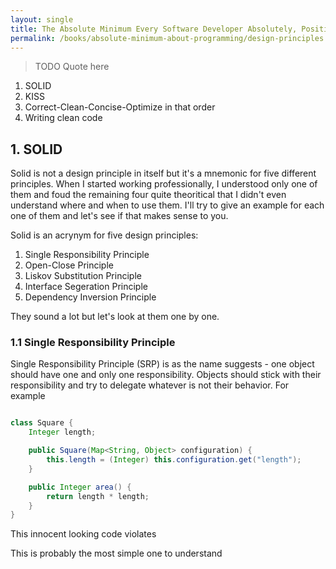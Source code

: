 ```yaml
---
layout: single
title: The Absolute Minimum Every Software Developer Absolutely, Positively Must Know - Design Principles
permalink: /books/absolute-minimum-about-programming/design-principles
---
```

> TODO Quote here

1. SOLID
3. KISS
4. Correct-Clean-Concise-Optimize in that order
5. Writing clean code


## 1. SOLID
Solid is not a design principle in itself but it's a mnemonic for five different principles. When I started working professionally, I understood only one of them and foud the remaining four quite theoritical that I didn't even understand where and when to use them. I'll try to give an example for each one of them and let's see if that makes sense to you.

Solid is an acrynym for five design principles:
1. Single Responsibility Principle
2. Open-Close Principle
3. Liskov Substitution Principle
4. Interface Segeration Principle
5. Dependency Inversion Principle

They sound a lot but let's look at them one by one.

### 1.1 Single Responsibility Principle
Single Responsibility Principle (SRP) is as the name suggests - one object should have one and only one responsibility. Objects should stick with their responsibility and try to delegate whatever is not their behavior. For example

```java

class Square {
    Integer length;

    public Square(Map<String, Object> configuration) {
        this.length = (Integer) this.configuration.get("length");
    }

    public Integer area() {
        return length * length;
    }
}

```
This innocent looking code violates 

This is probably the most simple one to understand